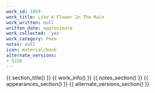 ```yaml
---
work_id: 1859
work_title: Like A Flower In The Rain
work_written: null
written_date: approximate
work_collected: 'yes'
work_category: Poem
notes: null
icon: material/book
alternate_versions:
- 5226
---
```


{{ section_title() }}
{{ work_info() }}
{{ notes_section() }}
{{ appearances_section() }}
{{ alternate_versions_section() }}